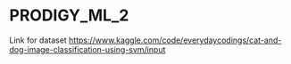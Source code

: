 # PRODIGY_ML_2
Link for dataset https://www.kaggle.com/code/everydaycodings/cat-and-dog-image-classification-using-svm/input
